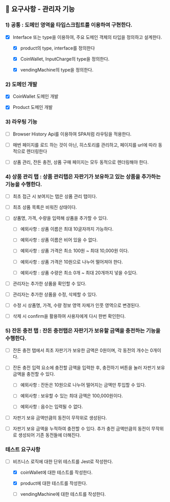 ## 🎯 요구사항 - 관리자 기능

### 1) 공통 : 도메인 영역을 타입스크립트를 이용하여 구현한다.

- [x] Interface 또는 type을 이용하여, 주요 도메인 객체의 타입을 정의하고 설계한다.

  - [x] product의 type, interface를 정의한다

  - [x] CoinWallet, InputCharge의 type을 정의한다.

  - [x] vendingMachine의 type을 정의한다.

### 2) 도메인 개발

- [x] CoinWallet 도메인 개발

- [x] Product 도메인 개발

### 3) 라우팅 기능

- [ ] Browser History Api를 이용하여 SPA처럼 라우팅을 적용한다.

- [ ] 매번 페이지를 로드 하는 것이 아닌, 히스토리를 관리하고, 페이지를 url에 따라 동적으로 렌더링한다

- [ ] 상품 관리, 잔돈 충전, 상품 구매 페이지는 모두 동적으로 렌더링해야 한다.

### 4) 상품 관리 탭 : 상품 관리탭은 자판기가 보유하고 있는 상품을 추가하는 기능을 수행한다.

- [ ] 최초 접근 시 보여지는 탭은 상품 관리 탭이다.

- [ ] 최초 상품 목록은 비워진 상태이다.

- [ ] 상품명, 가격, 수량을 입력해 상품을 추가할 수 있다.

  - [ ] 예외사항 : 상품 이름은 최대 10글자까지 가능하다.

  - [ ] 예외사항 : 상품 이름은 비어 있을 수 없다.

  - [ ] 예외사항 : 상품 가격은 최소 100원 ~ 최대 10,000원 이다.

  - [ ] 예외사항 : 상품 가격은 10원으로 나누어 떨어져야 한다.

  - [ ] 예외사항 : 상품 수량은 최소 0개 ~ 최대 20개까지 넣을 수있다.

- [ ] 관리자는 추가한 상품을 확인할 수 있다.

- [ ] 관리자는 추가한 상품을 수정, 삭제할 수 있다.

- [ ] 수정 시 상품명, 가격, 수량 정보 영역 자체가 인풋 영역으로 변경된다.

- [ ] 삭제 시 confirm을 활용하여 사용자에게 다시 한번 확인한다.

### 5) 잔돈 충전 탭 : 잔돈 충전탭은 자판기가 보유할 금액을 충전하는 기능을 수행한다.

- [ ] 잔돈 충전 탭에서 최초 자판기가 보유한 금액은 0원이며, 각 동전의 개수는 0개이다.

- [ ] 잔돈 충전 입력 요소에 충전할 금액을 입력한 후, 충전하기 버튼을 눌러 자판기 보유 금액을 충전할 수 있다.

  - [ ] 예외사항 : 잔돈은 10원으로 나누어 떨어지는 금액만 투입할 수 있다.

  - [ ] 예외사항 : 보유할 수 있는 최대 금액은 100,000원이다.

  - [ ] 예외사항 : 음수는 입력될 수 없다.

- [ ] 자판기 보유 금액만큼의 동전이 무작위로 생성된다.

- [ ] 자판기 보유 금액을 누적하여 충전할 수 있다. 추가 충전 금액만큼의 동전이 무작위로 생성되어 기존 동전들에 더해진다.

### 테스트 요구사항

- [ ] 비즈니스 로직에 대한 단위 테스트를 Jest로 작성한다.

  - [x] coinWallet에 대한 테스트를 작성한다.

  - [x] product에 대한 테스트를 작성한다.

  - [ ] vendingMachine에 대한 테스트를 작성한다.
